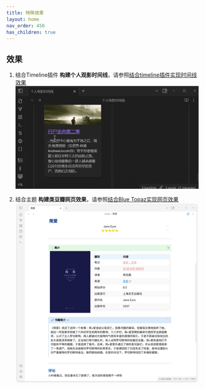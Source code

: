 ```yaml
---
title: 特殊效果
layout: home
nav_order: 450
has_children: true
---
```


## 效果
1. 结合Timeline插件 __构建个人观影时间线__，请参照[结合timeline插件实现时间线效果](./Obsidian-Douban-TimeLine.md)
   ![](./img/obsidian-douban-time-preview-example.gif)
<!--2.  结合DataView插件，__构建个人电子书架（书库数据）__，请参照[结合dateview插件实现个人书架效果](./doc/Obsidian-Douban-DataView.md))-->
2. 结合主题 __构建类豆瓣网页效果__，请参照[结合Blue Topaz实现网页效果](./Obsidian-Douban-BlueTopaz.md)
   ![](./background.png)

